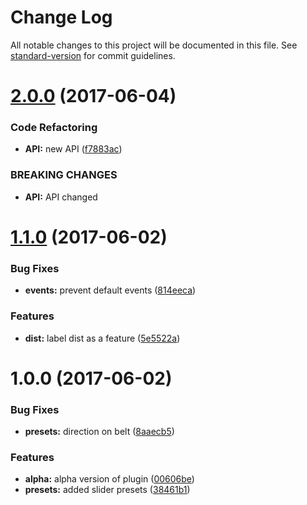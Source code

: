 # Change Log

All notable changes to this project will be documented in this file. See [standard-version](https://github.com/conventional-changelog/standard-version) for commit guidelines.

<a name="2.0.0"></a>
# [2.0.0](https://github.com/pixelass/paraglider/compare/v1.1.0...v2.0.0) (2017-06-04)


### Code Refactoring

* **API:** new API ([f7883ac](https://github.com/pixelass/paraglider/commit/f7883ac))


### BREAKING CHANGES

* **API:** API changed



<a name="1.1.0"></a>
# [1.1.0](https://github.com/pixelass/paraglider/compare/v1.0.0...v1.1.0) (2017-06-02)


### Bug Fixes

* **events:** prevent default events ([814eeca](https://github.com/pixelass/paraglider/commit/814eeca))


### Features

* **dist:** label dist as a feature ([5e5522a](https://github.com/pixelass/paraglider/commit/5e5522a))



<a name="1.0.0"></a>
# 1.0.0 (2017-06-02)


### Bug Fixes

* **presets:** direction on belt ([8aaecb5](https://github.com/pixelass/paraglider/commit/8aaecb5))


### Features

* **alpha:** alpha version of plugin ([00606be](https://github.com/pixelass/paraglider/commit/00606be))
* **presets:** added slider presets ([38461b1](https://github.com/pixelass/paraglider/commit/38461b1))
